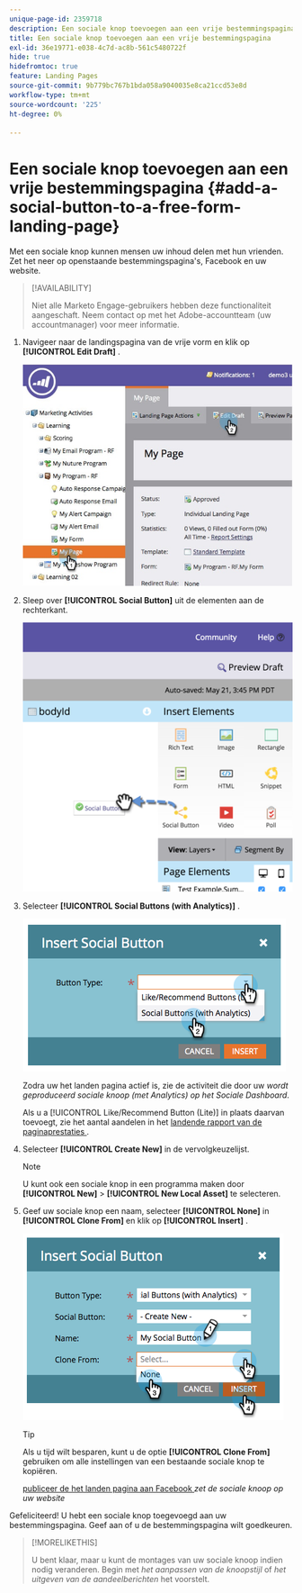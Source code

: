 ```yaml
---
unique-page-id: 2359718
description: Een sociale knop toevoegen aan een vrije bestemmingspagina - Marketo Docs - Productdocumentatie
title: Een sociale knop toevoegen aan een vrije bestemmingspagina
exl-id: 36e19771-e038-4c7d-ac8b-561c5480722f
hide: true
hidefromtoc: true
feature: Landing Pages
source-git-commit: 9b779bc767b1bda058a9040035e8ca21ccd53e8d
workflow-type: tm+mt
source-wordcount: '225'
ht-degree: 0%

---
```


# Een sociale knop toevoegen aan een vrije bestemmingspagina {#add-a-social-button-to-a-free-form-landing-page}

Met een sociale knop kunnen mensen uw inhoud delen met hun vrienden. Zet het neer op openstaande bestemmingspagina&#39;s, Facebook en uw website.

>[!AVAILABILITY]
>
>Niet alle Marketo Engage-gebruikers hebben deze functionaliteit aangeschaft. Neem contact op met het Adobe-accountteam (uw accountmanager) voor meer informatie.

1. Navigeer naar de landingspagina van de vrije vorm en klik op **[!UICONTROL Edit Draft]** .

   ![](assets/scoring.jpg)

1. Sleep over **[!UICONTROL Social Button]** uit de elementen aan de rechterkant.

   ![](assets/image2015-5-21-15-3a47-3a46.png)

1. Selecteer **[!UICONTROL Social Buttons (with Analytics)]** .

   ![](assets/image2014-9-17-10-3a35-3a13.png)

   Zodra uw het landen pagina actief is, zie de activiteit die door uw _wordt geproduceerd sociale knoop (met Analytics) op het Sociale Dashboard_.

   Als u a [!UICONTROL Like/Recommend Button (Lite)] in plaats daarvan toevoegt, zie het aantal aandelen in het [ landende rapport van de paginaprestaties ](/help/marketo/product-docs/demand-generation/landing-pages/understanding-landing-pages/landing-page-performance-report.md).

1. Selecteer **[!UICONTROL Create New]** in de vervolgkeuzelijst.

   >[!NOTE]
   >
   >U kunt ook een sociale knop in een programma maken door **[!UICONTROL New]** > **[!UICONTROL New Local Asset]** te selecteren.

1. Geef uw sociale knop een naam, selecteer **[!UICONTROL None]** in **[!UICONTROL Clone From]** en klik op **[!UICONTROL Insert]** .

   ![](assets/image2014-9-17-10-3a35-3a26.png)

   >[!TIP]
   >
   >Als u tijd wilt besparen, kunt u de optie **[!UICONTROL Clone From]** gebruiken om alle instellingen van een bestaande sociale knop te kopiëren.

   [ publiceer de het landen pagina aan Facebook ](/help/marketo/product-docs/demand-generation/facebook/publish-landing-pages-to-facebook.md) _zet de sociale knoop op uw website_

Gefeliciteerd! U hebt een sociale knop toegevoegd aan uw bestemmingspagina. Geef aan of u de bestemmingspagina wilt goedkeuren.

>[!MORELIKETHIS]
>
>U bent klaar, maar u kunt de montages van uw sociale knoop indien nodig veranderen. Begin met _het aanpassen van de knoopstijl_ of _het uitgeven van de aandeelberichten_ het voorstelt.
